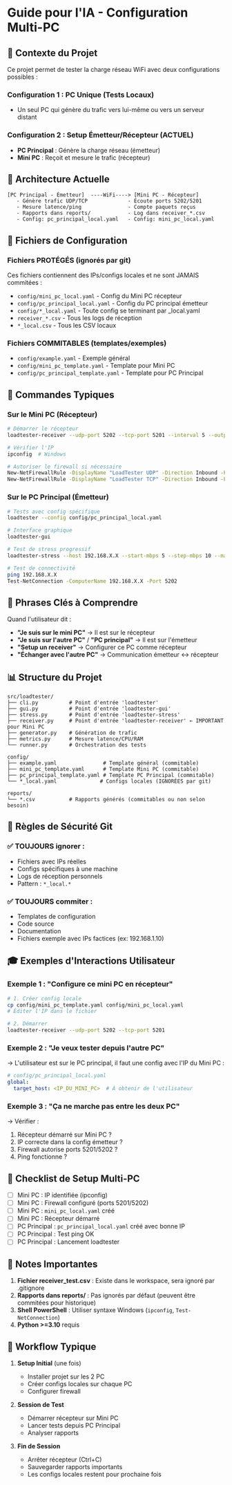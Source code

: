 # Guide pour l'IA - Configuration Multi-PC

## 🎯 Contexte du Projet

Ce projet permet de tester la charge réseau WiFi avec deux configurations possibles :

### Configuration 1 : PC Unique (Tests Locaux)
- Un seul PC qui génère du trafic vers lui-même ou vers un serveur distant

### Configuration 2 : Setup Émetteur/Récepteur (ACTUEL)
- **PC Principal** : Génère la charge réseau (émetteur)
- **Mini PC** : Reçoit et mesure le trafic (récepteur)

## 🔧 Architecture Actuelle

```
[PC Principal - Émetteur]  ----WiFi----> [Mini PC - Récepteur]
   - Génère trafic UDP/TCP             - Écoute ports 5202/5201
   - Mesure latence/ping               - Compte paquets reçus
   - Rapports dans reports/            - Log dans receiver_*.csv
   - Config: pc_principal_local.yaml   - Config: mini_pc_local.yaml
```

## 📁 Fichiers de Configuration

### Fichiers PROTÉGÉS (ignorés par git)
Ces fichiers contiennent des IPs/configs locales et ne sont JAMAIS commitées :
- `config/mini_pc_local.yaml` - Config du Mini PC récepteur
- `config/pc_principal_local.yaml` - Config du PC principal émetteur
- `config/*_local.yaml` - Toute config se terminant par _local.yaml
- `receiver_*.csv` - Tous les logs de réception
- `*_local.csv` - Tous les CSV locaux

### Fichiers COMMITABLES (templates/exemples)
- `config/example.yaml` - Exemple général
- `config/mini_pc_template.yaml` - Template pour Mini PC
- `config/pc_principal_template.yaml` - Template pour PC Principal

## 🚀 Commandes Typiques

### Sur le Mini PC (Récepteur)
```bash
# Démarrer le récepteur
loadtester-receiver --udp-port 5202 --tcp-port 5201 --interval 5 --output receiver_log.csv

# Vérifier l'IP
ipconfig  # Windows

# Autoriser le firewall si nécessaire
New-NetFirewallRule -DisplayName "LoadTester UDP" -Direction Inbound -Protocol UDP -LocalPort 5202 -Action Allow
New-NetFirewallRule -DisplayName "LoadTester TCP" -Direction Inbound -Protocol TCP -LocalPort 5201 -Action Allow
```

### Sur le PC Principal (Émetteur)
```bash
# Tests avec config spécifique
loadtester --config config/pc_principal_local.yaml

# Interface graphique
loadtester-gui

# Test de stress progressif
loadtester-stress --host 192.168.X.X --start-mbps 5 --step-mbps 10 --max-mbps 150

# Test de connectivité
ping 192.168.X.X
Test-NetConnection -ComputerName 192.168.X.X -Port 5202
```

## 💬 Phrases Clés à Comprendre

Quand l'utilisateur dit :
- **"Je suis sur le mini PC"** → Il est sur le récepteur
- **"Je suis sur l'autre PC"** / **"PC principal"** → Il est sur l'émetteur
- **"Setup un receiver"** → Configurer ce PC comme récepteur
- **"Échanger avec l'autre PC"** → Communication émetteur ↔ récepteur

## 📊 Structure du Projet

```
src/loadtester/
├── cli.py          # Point d'entrée 'loadtester'
├── gui.py          # Point d'entrée 'loadtester-gui'
├── stress.py       # Point d'entrée 'loadtester-stress'
├── receiver.py     # Point d'entrée 'loadtester-receiver' ← IMPORTANT pour Mini PC
├── generator.py    # Génération de trafic
├── metrics.py      # Mesure latence/CPU/RAM
└── runner.py       # Orchestration des tests

config/
├── example.yaml               # Template général (commitable)
├── mini_pc_template.yaml      # Template Mini PC (commitable)
├── pc_principal_template.yaml # Template PC Principal (commitable)
└── *_local.yaml              # Configs locales (IGNORÉES par git)

reports/
└── *.csv           # Rapports générés (commitables ou non selon besoin)
```

## 🔐 Règles de Sécurité Git

### ✅ TOUJOURS ignorer :
- Fichiers avec IPs réelles
- Configs spécifiques à une machine
- Logs de réception personnels
- Pattern : `*_local.*`

### ✅ TOUJOURS commiter :
- Templates de configuration
- Code source
- Documentation
- Fichiers exemple avec IPs factices (ex: 192.168.1.10)

## 🎓 Exemples d'Interactions Utilisateur

### Exemple 1 : "Configure ce mini PC en récepteur"
```bash
# 1. Créer config locale
cp config/mini_pc_template.yaml config/mini_pc_local.yaml
# Éditer l'IP dans le fichier

# 2. Démarrer
loadtester-receiver --udp-port 5202 --tcp-port 5201
```

### Exemple 2 : "Je veux tester depuis l'autre PC"
→ L'utilisateur est sur le PC principal, il faut une config avec l'IP du Mini PC :
```yaml
# config/pc_principal_local.yaml
global:
  target_host: <IP_DU_MINI_PC>  # À obtenir de l'utilisateur
```

### Exemple 3 : "Ça ne marche pas entre les deux PC"
→ Vérifier :
1. Récepteur démarré sur Mini PC ?
2. IP correcte dans la config émetteur ?
3. Firewall autorise ports 5201/5202 ?
4. Ping fonctionne ?

## 🎯 Checklist de Setup Multi-PC

- [ ] Mini PC : IP identifiée (ipconfig)
- [ ] Mini PC : Firewall configuré (ports 5201/5202)
- [ ] Mini PC : `mini_pc_local.yaml` créé
- [ ] Mini PC : Récepteur démarré
- [ ] PC Principal : `pc_principal_local.yaml` créé avec bonne IP
- [ ] PC Principal : Test ping OK
- [ ] PC Principal : Lancement loadtester

## 📝 Notes Importantes

1. **Fichier receiver_test.csv** : Existe dans le workspace, sera ignoré par .gitignore
2. **Rapports dans reports/** : Pas ignorés par défaut (peuvent être commitées pour historique)
3. **Shell PowerShell** : Utiliser syntaxe Windows (`ipconfig`, `Test-NetConnection`)
4. **Python >=3.10** requis

## 🔄 Workflow Typique

1. **Setup Initial** (une fois)
   - Installer projet sur les 2 PC
   - Créer configs locales sur chaque PC
   - Configurer firewall

2. **Session de Test**
   - Démarrer récepteur sur Mini PC
   - Lancer tests depuis PC Principal
   - Analyser rapports

3. **Fin de Session**
   - Arrêter récepteur (Ctrl+C)
   - Sauvegarder rapports importants
   - Les configs locales restent pour prochaine fois
